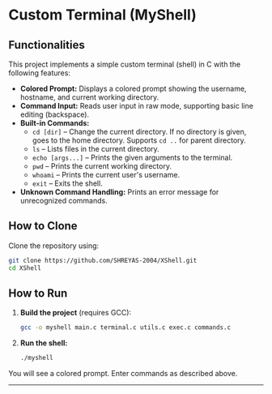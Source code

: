 # Custom Terminal (MyShell)

## Functionalities

This project implements a simple custom terminal (shell) in C with the following features:

- **Colored Prompt:** Displays a colored prompt showing the username, hostname, and current working directory.
- **Command Input:** Reads user input in raw mode, supporting basic line editing (backspace).
- **Built-in Commands:**
  - `cd [dir]` – Change the current directory. If no directory is given, goes to the home directory. Supports `cd ..` for parent directory.
  - `ls` – Lists files in the current directory.
  - `echo [args...]` – Prints the given arguments to the terminal.
  - `pwd` – Prints the current working directory.
  - `whoami` – Prints the current user's username.
  - `exit` – Exits the shell.
- **Unknown Command Handling:** Prints an error message for unrecognized commands.

## How to Clone

Clone the repository using:

```sh
git clone https://github.com/SHREYAS-2004/XShell.git
cd XShell
```

## How to Run

1. **Build the project** (requires GCC):

   ```sh
   gcc -o myshell main.c terminal.c utils.c exec.c commands.c
   ```

2. **Run the shell:**

   ```sh
   ./myshell
   ```

You will see a colored prompt. Enter commands as described above.

---
